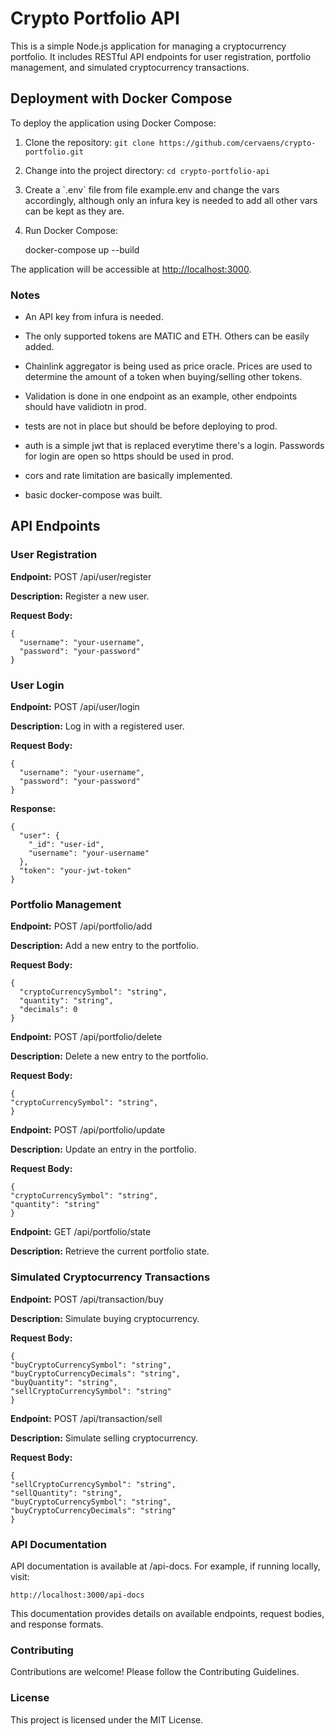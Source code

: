 # Crypto Portfolio API

This is a simple Node.js application for managing a cryptocurrency portfolio. It includes RESTful API endpoints for user registration, portfolio management, and simulated cryptocurrency transactions.

## Deployment with Docker Compose

To deploy the application using Docker Compose:

1.  Clone the repository:
    `git clone https://github.com/cervaens/crypto-portfolio.git`

2.  Change into the project directory:
    `cd crypto-portfolio-api`
3.  Create a \`.env\` file from file example.env and change the vars accordingly, although only an infura key is needed to add all other vars can be kept as they are.

4.  Run Docker Compose:

    docker-compose up --build

The application will be accessible at [http://localhost:3000](http://localhost:3000).

### Notes

- An API key from infura is needed.

- The only supported tokens are MATIC and ETH. Others can be easily added.

- Chainlink aggregator is being used as price oracle. Prices are used to determine the amount of a token when buying/selling other tokens.

- Validation is done in one endpoint as an example, other endpoints should have validiotn in prod.

- tests are not in place but should be before deploying to prod.

- auth is a simple jwt that is replaced everytime there's a login. Passwords for login are open so https should be used in prod.

- cors and rate limitation are basically implemented.

- basic docker-compose was built.

## API Endpoints

### User Registration

**Endpoint:** POST /api/user/register

**Description:** Register a new user.

**Request Body:**

    {
      "username": "your-username",
      "password": "your-password"
    }

### User Login

**Endpoint:** POST /api/user/login

**Description:** Log in with a registered user.

**Request Body:**

    {
      "username": "your-username",
      "password": "your-password"
    }

**Response:**

    {
      "user": {
        "_id": "user-id",
        "username": "your-username"
      },
      "token": "your-jwt-token"
    }

### Portfolio Management

**Endpoint:** POST /api/portfolio/add

**Description:** Add a new entry to the portfolio.

**Request Body:**

    {
      "cryptoCurrencySymbol": "string",
      "quantity": "string",
      "decimals": 0
    }

**Endpoint:** POST /api/portfolio/delete

**Description:** Delete a new entry to the portfolio.

**Request Body:**

    {
    "cryptoCurrencySymbol": "string",
    }

**Endpoint:** POST /api/portfolio/update

**Description:** Update an entry in the portfolio.

**Request Body:**

    {
    "cryptoCurrencySymbol": "string",
    "quantity": "string"
    }

**Endpoint:** GET /api/portfolio/state

**Description:** Retrieve the current portfolio state.

### Simulated Cryptocurrency Transactions

**Endpoint:** POST /api/transaction/buy

**Description:** Simulate buying cryptocurrency.

**Request Body:**

    {
    "buyCryptoCurrencySymbol": "string",
    "buyCryptoCurrencyDecimals": "string",
    "buyQuantity": "string",
    "sellCryptoCurrencySymbol": "string"
    }

**Endpoint:** POST /api/transaction/sell

**Description:** Simulate selling cryptocurrency.

**Request Body:**

    {
    "sellCryptoCurrencySymbol": "string",
    "sellQuantity": "string",
    "buyCryptoCurrencySymbol": "string",
    "buyCryptoCurrencyDecimals": "string"
    }

### API Documentation

API documentation is available at /api-docs. For example, if running locally, visit:

    http://localhost:3000/api-docs

This documentation provides details on available endpoints, request bodies, and response formats.

### Contributing

Contributions are welcome! Please follow the Contributing Guidelines.

### License

This project is licensed under the MIT License.
